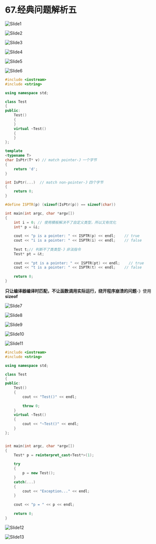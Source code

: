 # 67.经典问题解析五



![Slide1](67.经典问题解析五.assets/Slide1.PNG)



![Slide2](67.经典问题解析五.assets/Slide2.PNG)



![Slide3](67.经典问题解析五.assets/Slide3.PNG)



![Slide4](67.经典问题解析五.assets/Slide4.PNG)



![Slide5](67.经典问题解析五.assets/Slide5.PNG)



![Slide6](67.经典问题解析五.assets/Slide6.PNG)

```cpp
#include <iostream>
#include <string>

using namespace std;

class Test
{
public:
    Test()
    {
    }
    virtual ~Test()
    {
    }
};

template
<typename T>
char IsPtr(T* v) // match pointer-》一个字节
{
    return 'd';
}

int IsPtr(...)  // match non-pointer-》四个字节
{
    return 0;
}

#define ISPTR(p) (sizeof(IsPtr(p)) == sizeof(char))

int main(int argc, char *argv[])
{
    int i = 0; // 使用模板解决不了自定义类型，所以又有优化
    int* p = &i;
    
    cout << "p is a pointer: " << ISPTR(p) << endl;    // true
    cout << "i is a pointer: " << ISPTR(i) << endl;    // false
    
    Test t;// 判断不了类类型-》非法指令
    Test* pt = &t;
    
    cout << "pt is a pointer: " << ISPTR(pt) << endl;    // true
    cout << "t is a pointer: " << ISPTR(t) << endl;    // false
    
    return 0;
}


```

**只让编译器编译时匹配，不让函数调用实际运行，绕开程序崩溃的问题**-》使用**sizeof**

![Slide7](67.经典问题解析五.assets/Slide7.PNG)



![Slide8](67.经典问题解析五.assets/Slide8.PNG)



![Slide9](67.经典问题解析五.assets/Slide9.PNG)



![Slide10](67.经典问题解析五.assets/Slide10.PNG)



![Slide11](67.经典问题解析五.assets/Slide11.PNG)

```cpp
#include <iostream>
#include <string>

using namespace std;

class Test
{
public:
    Test()
    {
        cout << "Test()" << endl;
        
        throw 0;
    }
    virtual ~Test()
    {
        cout << "~Test()" << endl;
    }
};


int main(int argc, char *argv[])
{
    Test* p = reinterpret_cast<Test*>(1);
    
    try
    {
        p = new Test();
    }
    catch(...)
    {
        cout << "Exception..." << endl;
    }
    
    cout << "p = " << p << endl;
    
    return 0;
}


```

![Slide12](67.经典问题解析五.assets/Slide12.PNG)



![Slide13](67.经典问题解析五.assets/Slide13.PNG)
